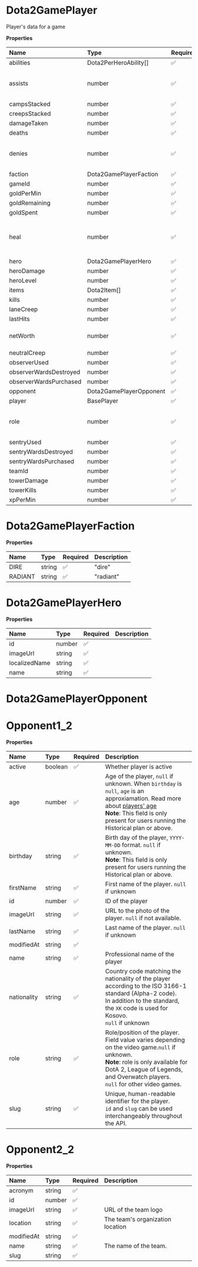 # Dota2GamePlayer

Player's data for a game

**Properties**

| Name                   | Type                    | Required | Description                             |
| :--------------------- | :---------------------- | :------- | :-------------------------------------- |
| abilities              | Dota2PerHeroAbility[]   | ✅       |                                         |
| assists                | number                  | ✅       | Player's number of assists for a game   |
| campsStacked           | number                  | ✅       |                                         |
| creepsStacked          | number                  | ✅       |                                         |
| damageTaken            | number                  | ✅       |                                         |
| deaths                 | number                  | ✅       |                                         |
| denies                 | number                  | ✅       | Number of denies performed by a player  |
| faction                | Dota2GamePlayerFaction  | ✅       |                                         |
| gameId                 | number                  | ✅       |                                         |
| goldPerMin             | number                  | ✅       |                                         |
| goldRemaining          | number                  | ✅       |                                         |
| goldSpent              | number                  | ✅       |                                         |
| heal                   | number                  | ✅       | Healing (in HP) performed by the player |
| hero                   | Dota2GamePlayerHero     | ✅       |                                         |
| heroDamage             | number                  | ✅       |                                         |
| heroLevel              | number                  | ✅       |                                         |
| items                  | Dota2Item[]             | ✅       |                                         |
| kills                  | number                  | ✅       |                                         |
| laneCreep              | number                  | ✅       |                                         |
| lastHits               | number                  | ✅       |                                         |
| netWorth               | number                  | ✅       | Net worth of the player                 |
| neutralCreep           | number                  | ✅       |                                         |
| observerUsed           | number                  | ✅       |                                         |
| observerWardsDestroyed | number                  | ✅       |                                         |
| observerWardsPurchased | number                  | ✅       |                                         |
| opponent               | Dota2GamePlayerOpponent | ✅       |                                         |
| player                 | BasePlayer              | ✅       |                                         |
| role                   | number                  | ✅       | Position of the player (1, 2, 3, 4, 5)  |
| sentryUsed             | number                  | ✅       |                                         |
| sentryWardsDestroyed   | number                  | ✅       |                                         |
| sentryWardsPurchased   | number                  | ✅       |                                         |
| teamId                 | number                  | ✅       |                                         |
| towerDamage            | number                  | ✅       |                                         |
| towerKills             | number                  | ✅       |                                         |
| xpPerMin               | number                  | ✅       |                                         |

# Dota2GamePlayerFaction

**Properties**

| Name    | Type   | Required | Description |
| :------ | :----- | :------- | :---------- |
| DIRE    | string | ✅       | "dire"      |
| RADIANT | string | ✅       | "radiant"   |

# Dota2GamePlayerHero

**Properties**

| Name          | Type   | Required | Description |
| :------------ | :----- | :------- | :---------- |
| id            | number | ✅       |             |
| imageUrl      | string | ✅       |             |
| localizedName | string | ✅       |             |
| name          | string | ✅       |             |

# Dota2GamePlayerOpponent

# Opponent1_2

**Properties**

| Name        | Type    | Required | Description                                                                                                                                                                                                                                    |
| :---------- | :------ | :------- | :--------------------------------------------------------------------------------------------------------------------------------------------------------------------------------------------------------------------------------------------- |
| active      | boolean | ✅       | Whether player is active                                                                                                                                                                                                                       |
| age         | number  | ✅       | Age of the player, `null` if unknown. When `birthday` is `null`, `age` is an approxiamation. Read more about [players' age](/docs/about-players-age) <br/>**Note**: This field is only present for users running the Historical plan or above. |
| birthday    | string  | ✅       | Birth day of the player, `YYYY-MM-DD` format. `null` if unknown. <br/>**Note**: This field is only present for users running the Historical plan or above.                                                                                     |
| firstName   | string  | ✅       | First name of the player. `null` if unknown                                                                                                                                                                                                    |
| id          | number  | ✅       | ID of the player                                                                                                                                                                                                                               |
| imageUrl    | string  | ✅       | URL to the photo of the player. `null` if not available.                                                                                                                                                                                       |
| lastName    | string  | ✅       | Last name of the player. `null` if unknown                                                                                                                                                                                                     |
| modifiedAt  | string  | ✅       |                                                                                                                                                                                                                                                |
| name        | string  | ✅       | Professional name of the player                                                                                                                                                                                                                |
| nationality | string  | ✅       | Country code matching the nationality of the player according to the ISO 3166-1 standard (Alpha-2 code). <br/>In addition to the standard, the `XK` code is used for Kosovo. <br/>`null` if unknown                                            |
| role        | string  | ✅       | Role/position of the player. Field value varies depending on the video game.`null` if unknown. <br/>**Note**: role is only available for DotA 2, League of Legends, and Overwatch players. <br/>`null` for other video games.                  |
| slug        | string  | ✅       | Unique, human-readable identifier for the player. <br/>`id` and `slug` can be used interchangeably throughout the API.                                                                                                                         |

# Opponent2_2

**Properties**

| Name       | Type   | Required | Description                      |
| :--------- | :----- | :------- | :------------------------------- |
| acronym    | string | ✅       |                                  |
| id         | number | ✅       |                                  |
| imageUrl   | string | ✅       | URL of the team logo             |
| location   | string | ✅       | The team's organization location |
| modifiedAt | string | ✅       |                                  |
| name       | string | ✅       | The name of the team.            |
| slug       | string | ✅       |                                  |

<!-- This file was generated by liblab | https://liblab.com/ -->
